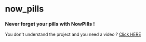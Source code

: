
# now_pills

### Never forget your pills with NowPills ! 

You don't understand the project and you need a video ? [Click HERE](https://www.linkedin.com/posts/clementguyon_github-maezdicaments-pills-activity-7025151029973286912-_HCK?utm_source=share&utm_medium=member_desktop)

